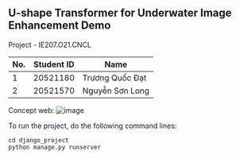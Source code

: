 ## U-shape Transformer for Underwater Image Enhancement Demo
  
Project - IE207.O21.CNCL  

| No. | Student ID | Name            |  
|-----|------------|-----------------|  
| 1   | 20521180   | Trương Quốc Đạt |  
| 2   | 20521570   | Nguyễn Sơn Long |  

Concept web:
![image](https://github.com/SamAvento/U-shape-Transformer-for-Underwater-Image-Enhancement-Demo/assets/115160079/cb61c8a6-0501-44c2-82a4-92c3a69dd93d)  

To run the project, do the following command lines:  
```
cd django_project
python manage.py runserver
```
